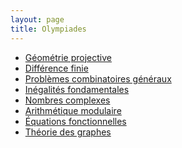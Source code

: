 ```yaml
---
layout: page
title: Olympiades
---
```


- <a href="https://raw.githubusercontent.com/Tristanchaang/tristanchaang.github.io/main/pages/handouts/Olympiad/Projective-Geometry.pdf" download>Géométrie projective</a>
- <a href="https://raw.githubusercontent.com/Tristanchaang/tristanchaang.github.io/main/pages/handouts/Olympiad/Finite-Differences.pdf" download>Différence finie</a>
- <a href="https://raw.githubusercontent.com/Tristanchaang/tristanchaang.github.io/main/pages/handouts/Olympiad/Combinatorics.pdf" download>Problèmes combinatoires généraux</a>
- <a href="https://raw.githubusercontent.com/Tristanchaang/tristanchaang.github.io/main/pages/handouts/Olympiad/Elementary-Inequalities.pdf" download>Inégalités fondamentales</a>
- <a href="https://raw.githubusercontent.com/Tristanchaang/tristanchaang.github.io/main/pages/handouts/Olympiad/Complex-Numbers.pdf" download>Nombres complexes</a>
- <a href="https://raw.githubusercontent.com/Tristanchaang/tristanchaang.github.io/main/pages/handouts/Olympiad/Modular-Arithmetic.pdf" download>Arithmétique modulaire</a>
- <a href="https://raw.githubusercontent.com/Tristanchaang/tristanchaang.github.io/main/pages/handouts/Olympiad/Functional-Equations.pdf" download>Équations fonctionnelles</a>
- <a href="https://raw.githubusercontent.com/Tristanchaang/tristanchaang.github.io/main/pages/handouts/Olympiad/Graph-Theory.pdf" download>Théorie des graphes</a>
